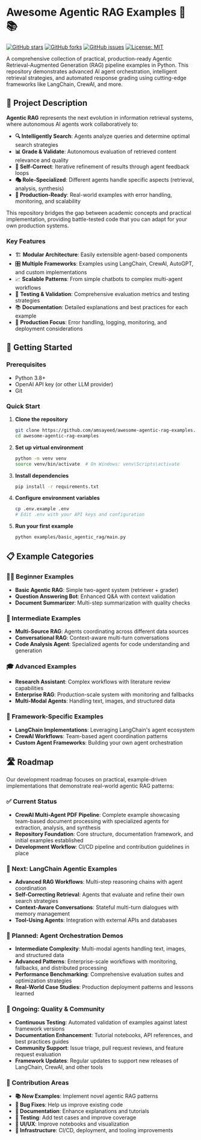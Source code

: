 # Awesome Agentic RAG Examples 🤖📚

[![GitHub stars](https://img.shields.io/github/stars/amsayeed/awesome-agentic-rag-examples.svg?style=social&label=Star)](https://github.com/amsayeed/awesome-agentic-rag-examples)
[![GitHub forks](https://img.shields.io/github/forks/amsayeed/awesome-agentic-rag-examples.svg?style=social&label=Fork)](https://github.com/amsayeed/awesome-agentic-rag-examples/fork)
[![GitHub issues](https://img.shields.io/github/issues/amsayeed/awesome-agentic-rag-examples.svg)](https://github.com/amsayeed/awesome-agentic-rag-examples/issues)
[![License: MIT](https://img.shields.io/badge/License-MIT-yellow.svg)](https://opensource.org/licenses/MIT)

A comprehensive collection of practical, production-ready Agentic Retrieval-Augmented Generation (RAG) pipeline examples in Python. This repository demonstrates advanced AI agent orchestration, intelligent retrieval strategies, and automated response grading using cutting-edge frameworks like LangChain, CrewAI, and more.

## 🎯 Project Description

**Agentic RAG** represents the next evolution in information retrieval systems, where autonomous AI agents work collaboratively to:

- **🔍 Intelligently Search**: Agents analyze queries and determine optimal search strategies
- **📊 Grade & Validate**: Autonomous evaluation of retrieved content relevance and quality
- **🔄 Self-Correct**: Iterative refinement of results through agent feedback loops
- **🎭 Role-Specialized**: Different agents handle specific aspects (retrieval, analysis, synthesis)
- **🚀 Production-Ready**: Real-world examples with error handling, monitoring, and scalability

This repository bridges the gap between academic concepts and practical implementation, providing battle-tested code that you can adapt for your own production systems.

### Key Features

- 🏗️ **Modular Architecture**: Easily extensible agent-based components
- 🎛️ **Multiple Frameworks**: Examples using LangChain, CrewAI, AutoGPT, and custom implementations
- 📈 **Scalable Patterns**: From simple chatbots to complex multi-agent workflows
- 🧪 **Testing & Validation**: Comprehensive evaluation metrics and testing strategies
- 📚 **Documentation**: Detailed explanations and best practices for each example
- 🔧 **Production Focus**: Error handling, logging, monitoring, and deployment considerations

## 🚀 Getting Started

### Prerequisites

- Python 3.8+
- OpenAI API key (or other LLM provider)
- Git

### Quick Start

1. **Clone the repository**
   ```bash
   git clone https://github.com/amsayeed/awesome-agentic-rag-examples.git
   cd awesome-agentic-rag-examples
   ```

2. **Set up virtual environment**
   ```bash
   python -m venv venv
   source venv/bin/activate  # On Windows: venv\Scripts\activate
   ```

3. **Install dependencies**
   ```bash
   pip install -r requirements.txt
   ```

4. **Configure environment variables**
   ```bash
   cp .env.example .env
   # Edit .env with your API keys and configuration
   ```

5. **Run your first example**
   ```bash
   python examples/basic_agentic_rag/main.py
   ```

## 📋 Example Categories

### 🏃‍♂️ Beginner Examples

- **Basic Agentic RAG**: Simple two-agent system (retriever + grader)
- **Question Answering Bot**: Enhanced Q&A with context validation
- **Document Summarizer**: Multi-step summarization with quality checks

### 🚀 Intermediate Examples

- **Multi-Source RAG**: Agents coordinating across different data sources
- **Conversational RAG**: Context-aware multi-turn conversations
- **Code Analysis Agent**: Specialized agents for code understanding and generation

### 🎓 Advanced Examples

- **Research Assistant**: Complex workflows with literature review capabilities
- **Enterprise RAG**: Production-scale system with monitoring and fallbacks
- **Multi-Modal Agents**: Handling text, images, and structured data

### 🔧 Framework-Specific Examples

- **LangChain Implementations**: Leveraging LangChain's agent ecosystem
- **CrewAI Workflows**: Team-based agent coordination patterns
- **Custom Agent Frameworks**: Building your own agent orchestration

## 🛣️ Roadmap

Our development roadmap focuses on practical, example-driven implementations that demonstrate real-world agentic RAG patterns:

### ✅ Current Status
- **CrewAI Multi-Agent PDF Pipeline**: Complete example showcasing team-based document processing with specialized agents for extraction, analysis, and synthesis
- **Repository Foundation**: Core structure, documentation framework, and initial examples established
- **Development Workflow**: CI/CD pipeline and contribution guidelines in place

### 🎯 Next: LangChain Agentic Examples
- **Advanced RAG Workflows**: Multi-step reasoning chains with agent coordination
- **Self-Correcting Retrieval**: Agents that evaluate and refine their own search strategies
- **Context-Aware Conversations**: Stateful multi-turn dialogues with memory management
- **Tool-Using Agents**: Integration with external APIs and databases

### 🚀 Planned: Agent Orchestration Demos
- **Intermediate Complexity**: Multi-modal agents handling text, images, and structured data
- **Advanced Patterns**: Enterprise-scale workflows with monitoring, fallbacks, and distributed processing
- **Performance Benchmarking**: Comprehensive evaluation suites and optimization strategies
- **Real-World Case Studies**: Production deployment patterns and lessons learned

### 🔧 Ongoing: Quality & Community
- **Continuous Testing**: Automated validation of examples against latest framework versions
- **Documentation Enhancement**: Tutorial notebooks, API references, and best practices guides
- **Community Support**: Issue triage, pull request reviews, and feature request evaluation
- **Framework Updates**: Regular updates to support new releases of LangChain, CrewAI, and other tools

### 🎯 Contribution Areas

- **📚 New Examples**: Implement novel agentic RAG patterns
- **🐛 Bug Fixes**: Help us improve existing code
- **📖 Documentation**: Enhance explanations and tutorials
- **🧪 Testing**: Add test cases and improve coverage
- **🎨 UI/UX**: Improve notebooks and visualization
- **🔧 Infrastructure**: CI/CD, deployment, and tooling improvements
